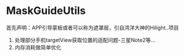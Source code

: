# MaskGuideUtils
首先声明：APP引导蒙板或者可以称为遮罩层，引自鸿洋大神的Hilight..项目
1. 处理部分手机targetView获取位置的适配问题-三星Note2等...
2. 内存消耗做简单优化
